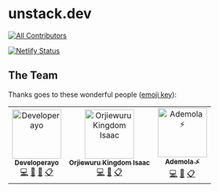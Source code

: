 # unstack.dev
[![All Contributors](https://img.shields.io/badge/all_contributors-3-orange.svg?style=flat-square)](#contributors)

[![Netlify Status](https://api.netlify.com/api/v1/badges/9331697e-50f5-4f70-8c9a-53469b5e2c2d/deploy-status)](https://app.netlify.com/sites/priceless-mirzakhani-3c02ae/deploys)

## The Team

Thanks goes to these wonderful people ([emoji key](https://allcontributors.org/docs/en/emoji-key)):

<!-- ALL-CONTRIBUTORS-LIST:START - Do not remove or modify this section -->
<!-- prettier-ignore -->
<table><tr><td align="center"><a href="http://www.shodipoayomide.com"><img src="https://avatars2.githubusercontent.com/u/20538832?v=4" width="100px;" alt="Developerayo"/><br /><sub><b>Developerayo</b></sub></a><br /><a href="https://github.com/unStackOfficial/unstack.dev/commits?author=Developerayo" title="Code">💻</a> <a href="#design-Developerayo" title="Design">🎨</a> <a href="#maintenance-Developerayo" title="Maintenance">🚧</a> <a href="#eventOrganizing-Developerayo" title="Event Organizing">📋</a></td><td align="center"><a href="https://twitter.com/kingisaac95"><img src="https://avatars3.githubusercontent.com/u/26261917?v=4" width="100px;" alt="Orjiewuru Kingdom Isaac"/><br /><sub><b>Orjiewuru Kingdom Isaac</b></sub></a><br /><a href="https://github.com/unStackOfficial/unstack.dev/commits?author=kingisaac95" title="Code">💻</a> <a href="#design-kingisaac95" title="Design">🎨</a> <a href="#eventOrganizing-kingisaac95" title="Event Organizing">📋</a></td><td align="center"><a href="https://ademola.adegbuyi.me"><img src="https://avatars1.githubusercontent.com/u/11811904?v=4" width="100px;" alt="Ademola ⚡️"/><br /><sub><b>Ademola ⚡️</b></sub></a><br /><a href="https://github.com/unStackOfficial/unstack.dev/commits?author=ooade" title="Code">💻</a> <a href="#design-ooade" title="Design">🎨</a> <a href="#eventOrganizing-ooade" title="Event Organizing">📋</a></td></tr></table>

<!-- ALL-CONTRIBUTORS-LIST:END -->
